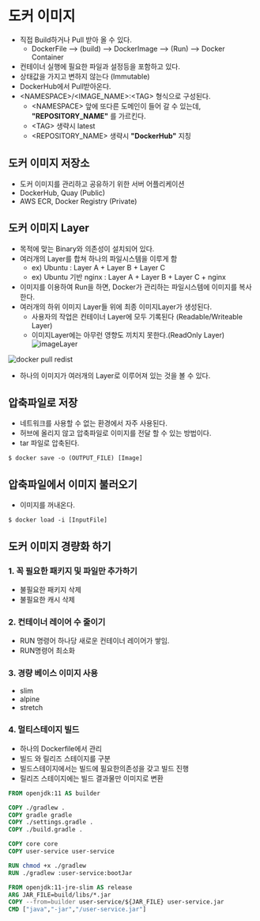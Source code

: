 # 도커 이미지
- 직접 Build하거나 Pull 받아 올 수 있다.
  - DockerFile  --> (build) --> DockerImage --> (Run) --> Docker Container 
- 컨테이너 실행에 필요한 파일과 설정등을 포함하고 있다.
- 상태값을 가지고 변하지 않는다 (Immutable)
- DockerHub에서 Pull받아온다.
- \<NAMESPACE>/\<IMAGE_NAME>:\<TAG> 형식으로 구성된다.
  - \<NAMESPACE> 앞에 또다른 도메인이 들어 갈 수 있는데, **"REPOSITORY_NAME"** 를 가르킨다.
  - \<TAG> 생략시 latest
  - \<REPOSITORY_NAME> 생략시 **"DockerHub"** 지칭

## 도커 이미지 저장소
- 도커 이미지를 관리하고 공유하기 위한 서버 어플리케이션
- DockerHub, Quay (Public)
- AWS ECR, Docker Registry (Private)

## 도커 이미지 Layer
- 목적에 맞는 Binary와 의존성이 설치되어 있다.
- 여러개의 Layer를 합쳐 하나의 파일시스템을 이루게 함
  - ex) Ubuntu : Layer A + Layer B + Layer C
  - ex) Ubuntu 기반 nginx : Layer A + Layer B + Layer C + nginx
- 이미지를 이용하여 Run을 하면, Docker가 관리하는 파일시스템에 이미지를 복사한다.
- 여러개의 하위 이미지 Layer들 위에 최종 이미지Layer가 생성된다.
  - 사용자의 작업은 컨테이너 Layer에 모두 기록된다 (Readable/Writeable Layer)
  - 이미지Layer에는 아무런 영향도 끼치지 못한다.(ReadOnly Layer)
![imageLayer](https://user-images.githubusercontent.com/57896918/156913857-6dfbb7b6-4838-43f8-a008-02f3c14a637c.png)


![docker pull redist](https://user-images.githubusercontent.com/57896918/156913866-f2443b1b-d7fb-4bc2-8e2e-6d7e08926856.png)
- 하나의 이미지가 여러개의 Layer로 이루어져 있는 것을 볼 수 있다.


## 압축파일로 저장
- 네트워크를 사용할 수 없는 환경에서 자주 사용된다.
- 허브에 올리지 않고 압축파일로 이미지를 전달 할 수 있는 방법이다.
- tar 파일로 압축된다.

```shell
$ docker save -o (OUTPUT_FILE) [Image]
```

## 압축파일에서 이미지 불러오기
- 이미지를 꺼내온다.

```shell
$ docker load -i [InputFile]
```

## 도커 이미지 경량화 하기

### 1. 꼭 필요한 패키지 및 파일만 추가하기
- 불필요한 패키지 삭제
- 불필요한 캐시 삭제

### 2. 컨테이너 레이어 수 줄이기
- RUN 명령어 하나당 새로운 컨테이너 레이어가 쌓임.
- RUN명령어 최소화

### 3. 경량 베이스 이미지 사용
- slim
- alpine
- stretch

### 4. 멀티스테이지 빌드
- 하나의 Dockerfile에서 관리
- 빌드 와 릴리즈 스테이지를 구분
- 빌드스테이지에서는 빌드에 필요한의존성을 갖고 빌드 진행
- 릴리즈 스테이지에는 빌드 결과물만 이미지로 변환

```dockerfile
FROM openjdk:11 AS builder

COPY ./gradlew .
COPY gradle gradle
COPY ./settings.gradle .
COPY ./build.gradle .

COPY core core
COPY user-service user-service

RUN chmod +x ./gradlew
RUN ./gradlew :user-service:bootJar

FROM openjdk:11-jre-slim AS release
ARG JAR_FILE=build/libs/*.jar
COPY --from=builder user-service/${JAR_FILE} user-service.jar
CMD ["java","-jar","/user-service.jar"]
```